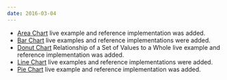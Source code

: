 ```yaml
---
date: 2016-03-04
---
```

<ul>
  <li><a href="{{site.baseurl}}/pattern-library/data-visualization/area-chart">Area Chart</a> live example and reference implementation was added.</li>
  <li><a href="{{site.baseurl}}/pattern-library/data-visualization/bar-chart">Bar Chart</a> live examples and reference implementations were added.</li>
  <li><a href="{{site.baseurl}}/pattern-library/data-visualization/donut-chart">Donut Chart</a> Relationship of a Set of Values to a Whole live example and reference implementation was added.</li>
  <li><a href="{{site.baseurl}}/pattern-library/data-visualization/line-chart">Line Chart</a> live examples and reference implementations were added.</li>
  <li><a href="{{site.baseurl}}/pattern-library/data-visualization/pie-chart">Pie Chart</a> live example and reference implementation was added.</li>
</ul>
